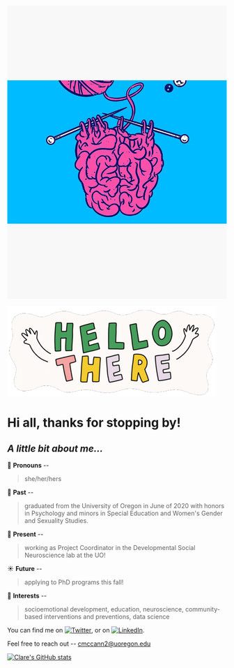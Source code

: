 ![Header](github_photo.jpeg)

<!--Uploading welcome gif -->

![Welcome](hello_gif.gif) 

<!-- Actual text -->

# Hi all, thanks for stopping by!

## *A little bit about me...*

🌷  **Pronouns** -- 
> she/her/hers

🌟  **Past** -- 
> graduated from the University of Oregon in June of 2020 with honors in Psychology and minors in Special Education and Women's Gender and Sexuality Studies. 

🌲  **Present** -- 
> working as Project Coordinator in the Developmental Social Neuroscience lab at the UO!

☀️  **Future** -- 
> applying to PhD programs this fall!

🧠  **Interests** -- 
> socioemotional development, education, neuroscience, community-based interventions and preventions, data science

You can find me on [![Twitter][1.2]][1], or on [![LinkedIn][3.2]][2].

<!-- Icons -->

[1.2]: https://www.logolynx.com/images/logolynx/64/64a2d789ae954e51a7511a271e2903fb.jpeg
[3.2]: https://raw.githubusercontent.com/MartinHeinz/MartinHeinz/master/linkedin-3-16.png (LinkedIn icon without padding)

<!-- Links to social media accounts -->

[1]: https://twitter.com/clarefmccann
[2]: https://www.linkedin.com/in/clare-mccann-9a5172192/

<!-- Actual Text -->

Feel free to reach out -- cmccann2@uoregon.edu

<!-- Github Stats -->

[![Clare's GitHub stats](https://github-readme-stats.vercel.app/api?username=clarefmccann&count_private=true)](https://github.com/anuraghazra/github-readme-stats)
